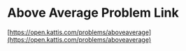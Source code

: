 # Above Average Problem Link
[https://open.kattis.com/problems/aboveaverage](https://open.kattis.com/problems/aboveaverage)